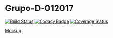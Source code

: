# Grupo-D-012017

[![Build Status](https://travis-ci.org/glmaljkovich/Grupo-D-012017.svg?branch=master)](https://travis-ci.org/glmaljkovich/Grupo-D-012017) [![Codacy Badge](https://api.codacy.com/project/badge/Grade/de3e0dee59de4a0dbc89124851d3dbcd)](https://www.codacy.com/app/glmaljkovich/Grupo-D-012017?utm_source=github.com&amp;utm_medium=referral&amp;utm_content=glmaljkovich/Grupo-D-012017&amp;utm_campaign=Badge_Grade) <a href='https://coveralls.io/github/glmaljkovich/Grupo-D-012017?branch=master'><img src='https://coveralls.io/repos/github/glmaljkovich/Grupo-D-012017/badge.png?branch=master' alt='Coverage Status' /></a>


[Mockup](https://app.moqups.com/forceg.001@gmail.com/bGJromQcxy/view)
